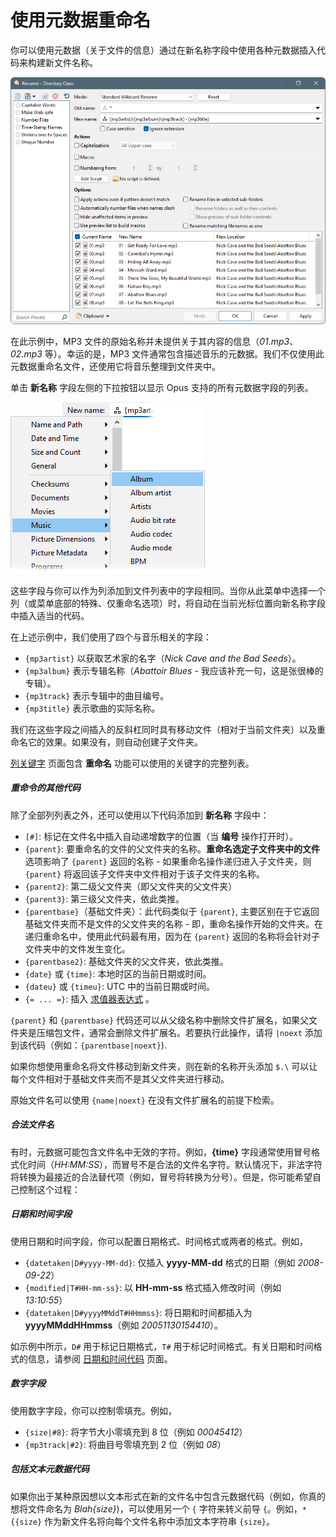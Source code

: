 # 使用元数据重命名

你可以使用元数据（关于文件的信息）通过在新名称字段中使用各种元数据插入代码来构建新文件名称。

![](/Manual/images/media/13/renaming_with_metadata.png)

在此示例中，MP3 文件的原始名称并未提供关于其内容的信息（*01.mp3*、*02.mp3* 等）。幸运的是，MP3 文件通常包含描述音乐的元数据。我们不仅使用此元数据重命名文件，还使用它将音乐整理到文件夹中。

单击 **新名称** 字段左侧的下拉按钮以显示 Opus 支持的所有元数据字段的列表。

![](/Manual/images/media/13/rename_metadata_menu.png)

这些字段与你可以作为列添加到文件列表中的字段相同。当你从此菜单中选择一个列（或菜单底部的特殊、仅重命名选项）时，将自动在当前光标位置向新名称字段中插入适当的代码。

在上述示例中，我们使用了四个与音乐相关的字段：

- `{mp3artist}` 以获取艺术家的名字（*Nick Cave and the Bad Seeds*）。
- `{mp3album}` 表示专辑名称（*Abattoir Blues* - 我应该补充一句，这是张很棒的专辑）。
- `{mp3track}` 表示专辑中的曲目编号。
- `{mp3title}` 表示歌曲的实际名称。

我们在这些字段之间插入的反斜杠同时具有移动文件（相对于当前文件夹）以及重命名它的效果。如果没有，则自动创建子文件夹。

[列关键字](/Manual/reference/metadata_keywords/keywords_for_columns.zh.md) 页面包含 **重命名** 功能可以使用的关键字的完整列表。

##### 重命令的其他代码

除了全部列列表之外，还可以使用以下代码添加到 **新名称** 字段中：

- `[#]`: 标记在文件名中插入自动递增数字的位置（当 **编号** 操作打开时）。
- `{parent}`: 要重命名的文件的父文件夹的名称。**重命名选定子文件夹中的文件** 选项影响了 `{parent}` 返回的名称 - 如果重命名操作递归进入子文件夹，则 `{parent}` 将返回该子文件夹中文件相对于该子文件夹的名称。
- `{parent2}`: 第二级父文件夹（即父文件夹的父文件夹）
- `{parent3}`: 第三级父文件夹，依此类推。
- `{parentbase}`（基础文件夹）：此代码类似于 `{parent}`, 主要区别在于它返回基础文件夹而不是文件的父文件夹的名称 - 即，重命名操作开始的文件夹。在递归重命名中，使用此代码最有用，因为在 `{parent}` 返回的名称将会针对子文件夹中的文件发生变化。
- `{parentbase2}`: 基础文件夹的父文件夹，依此类推。
- `{date}` 或 `{time}`: 本地时区的当前日期或时间。
- `{dateu}` 或 `{timeu}`: UTC 中的当前日期或时间。
- `{= ... =}`: 插入 [求值器表达式](/Manual/evaluator/applicable_contexts/rename.zh.md) 。

`{parent}` 和 `{parentbase}` 代码还可以从父级名称中删除文件扩展名，如果父文件夹是压缩包文件，通常会删除文件扩展名。若要执行此操作，请将 `|noext` 添加到该代码（例如：`{parentbase|noext}`).

如果你想使用重命名将文件移动到新文件夹，则在新的名称开头添加 `$.\` 可以让每个文件相对于基础文件夹而不是其父文件夹进行移动。

原始文件名可以使用 `{name|noext}` 在没有文件扩展名的前提下检索。

##### 合法文件名

有时，元数据可能包含文件名中无效的字符。例如，**{time}** 字段通常使用冒号格式化时间（*HH:MM:SS*），而冒号不是合法的文件名字符。默认情况下，非法字符将转换为最接近的合法替代项（例如，冒号将转换为分号）。但是，你可能希望自己控制这个过程：

##### 日期和时间字段

使用日期和时间字段，你可以配置日期格式、时间格式或两者的格式。例如，

- `{datetaken|D#yyyy-MM-dd}`: 仅插入 **yyyy-MM-dd** 格式的日期（例如 *2008-09-22*）
- `{modified|T#HH-mm-ss}`: 以 **HH-mm-ss** 格式插入修改时间（例如 *13:10:55*）
- `{datetaken|D#yyyyMMddT#HHmmss}`: 将日期和时间都插入为 **yyyyMMddHHmmss**（例如 *20051130154410*）。

如示例中所示，`D#` 用于标记日期格式，`T#` 用于标记时间格式。有关日期和时间格式的信息，请参阅 [日期和时间代码](/Manual/reference/command_reference/external_control_codes/codes_for_date_and_time.zh.md) 页面。

##### 数字字段

使用数字字段，你可以控制零填充。例如，

- `{size|#8}`: 将字节大小零填充到 8 位（例如 *00045412*）
- `{mp3track|#2}`: 将曲目号零填充到 2 位（例如 *08*）

##### 包括文本元数据代码

如果你出于某种原因想以文本形式在新的文件名中包含元数据代码（例如，你真的想将文件命名为 *Blah{size}*)，可以使用另一个 `{` 字符来转义前导 `{`。例如，`*{{size}` 作为新文件名将向每个文件名称中添加文本字符串 `{size}`。